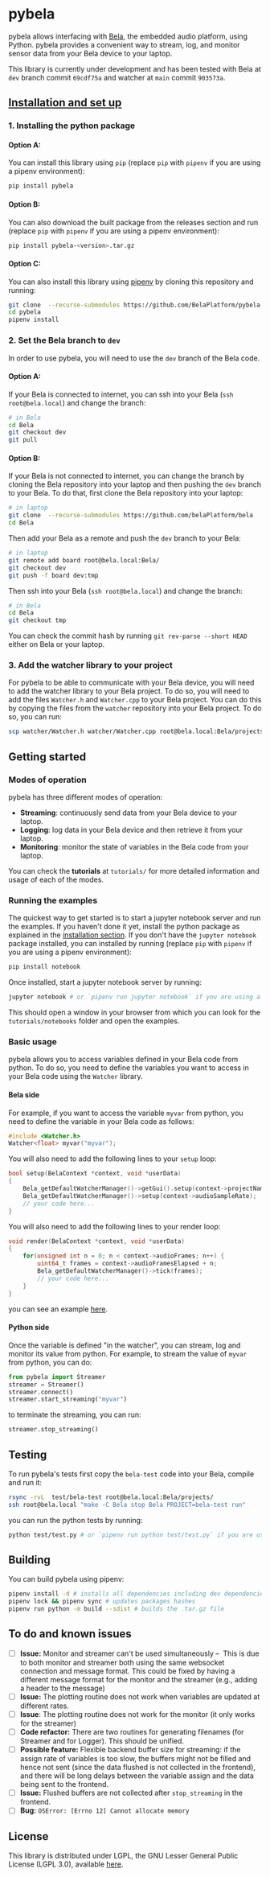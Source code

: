 # pybela

pybela allows interfacing with [Bela](https://bela.io/), the embedded audio platform, using Python. pybela provides a convenient way to stream, log, and monitor sensor data from your Bela device to your laptop.

This library is currently under development and has been tested with Bela at `dev` branch commit `69cdf75a` and watcher at `main` commit `903573a`.

## [Installation and set up](#installation)

### 1. Installing the python package

#### Option A:

You can install this library using `pip` (replace `pip` with `pipenv` if you are using a pipenv environment):

```python
pip install pybela
```

#### Option B:

You can also download the built package from the releases section and run (replace `pip` with `pipenv` if you are using a pipenv environment):

```bash
pip install pybela-<version>.tar.gz
```

#### Option C:

You can also install this library using [pipenv](https://pipenv.pypa.io/en/latest/installation/) by cloning this repository and running:

```bash
git clone  --recurse-submodules https://github.com/BelaPlatform/pybela
cd pybela
pipenv install
```

### 2. Set the Bela branch to `dev`

In order to use pybela, you will need to use the `dev` branch of the Bela code.

#### Option A:

If your Bela is connected to internet, you can ssh into your Bela (`ssh root@bela.local`) and change the branch:

```bash
# in Bela
cd Bela
git checkout dev
git pull
```

#### Option B:

If your Bela is not connected to internet, you can change the branch by cloning the Bela repository into your laptop and then pushing the `dev` branch to your Bela.
To do that, first clone the Bela repository into your laptop:

```bash
# in laptop
git clone  --recurse-submodules https://github.com/belaPlatform/bela
cd Bela
```

Then add your Bela as a remote and push the `dev` branch to your Bela:

```bash
# in laptop
git remote add board root@bela.local:Bela/
git checkout dev
git push -f board dev:tmp
```

Then ssh into your Bela (`ssh root@bela.local`) and change the branch:

```bash
# in Bela
cd Bela
git checkout tmp
```

You can check the commit hash by running `git rev-parse --short HEAD` either on Bela or your laptop.

### 3. Add the watcher library to your project

For pybela to be able to communicate with your Bela device, you will need to add the watcher library to your Bela project. To do so, you will need to add the files `Watcher.h` and `Watcher.cpp` to your Bela project. You can do this by copying the files from the `watcher` repository into your Bela project. To do so, you can run:

```bash
scp watcher/Watcher.h watcher/Watcher.cpp root@bela.local:Bela/projects/your-project/
```

## Getting started

### Modes of operation

pybela has three different modes of operation:

- **Streaming**: continuously send data from your Bela device to your laptop.
- **Logging**: log data in your Bela device and then retrieve it from your laptop.
- **Monitoring**: monitor the state of variables in the Bela code from your laptop.

You can check the **tutorials** at `tutorials/` for more detailed information and usage of each of the modes.

### Running the examples

The quickest way to get started is to start a jupyter notebook server and run the examples. If you haven't done it yet, install the python package as explained in the [installation section](#installation). If you don't have the `jupyter notebook` package installed, you can installed by running (replace `pip` with `pipenv` if you are using a pipenv environment):

```bash
pip install notebook
```

Once installed, start a jupyter notebook server by running:

```bash
jupyter notebook # or `pipenv run jupyter notebook` if you are using a pipenv environment
```

This should open a window in your browser from which you can look for the `tutorials/notebooks` folder and open the examples.

### Basic usage

pybela allows you to access variables defined in your Bela code from python. To do so, you need to define the variables you want to access in your Bela code using the `Watcher` library.

#### Bela side

For example, if you want to access the variable `myvar` from python, you need to define the variable in your Bela code as follows:

```cpp
#include <Watcher.h>
Watcher<float> myvar("myvar");
```

You will also need to add the following lines to your `setup` loop:

```cpp
bool setup(BelaContext *context, void *userData)
{
	Bela_getDefaultWatcherManager()->getGui().setup(context->projectName);
	Bela_getDefaultWatcherManager()->setup(context->audioSampleRate);
    // your code here...
}
```

You will also need to add the following lines to your render loop:

```cpp
void render(BelaContext *context, void *userData)
{
	for(unsigned int n = 0; n < context->audioFrames; n++) {
		uint64_t frames = context->audioFramesElapsed + n;
		Bela_getDefaultWatcherManager()->tick(frames);
        // your code here...
    }
}
```

you can see an example [here](./test/bela-test/render.cpp).

#### Python side

Once the variable is defined "in the watcher", you can stream, log and monitor its value from python. For example, to stream the value of `myvar` from python, you can do:

```python
from pybela import Streamer
streamer = Streamer()
streamer.connect()
streamer.start_streaming("myvar")
```

to terminate the streaming, you can run:

```python
streamer.stop_streaming()
```

## Testing

To run pybela's tests first copy the `bela-test` code into your Bela, compile and run it:

```bash
rsync -rvL  test/bela-test root@bela.local:Bela/projects/
ssh root@bela.local "make -C Bela stop Bela PROJECT=bela-test run"
```

you can run the python tests by running:

```bash
python test/test.py # or `pipenv run python test/test.py` if you are using a pipenv environment
```

## Building

You can build pybela using pipenv:

```bash
pipenv install -d # installs all dependencies including dev dependencies
pipenv lock && pipenv sync # updates packages hashes
pipenv run python -m build --sdist # builds the .tar.gz file
```

## To do and known issues

- [ ] **Issue:** Monitor and streamer can't be used simultaneously –  This is due to both monitor and streamer both using the same websocket connection and message format. This could be fixed by having a different message format for the monitor and the streamer (e.g., adding a header to the message)
- [ ] **Issue:** The plotting routine does not work when variables are updated at different rates.
- [ ] **Issue**: The plotting routine does not work for the monitor (it only works for the streamer)
- [ ] **Code refactor:** There are two routines for generating filenames (for Streamer and for Logger). This should be unified.
- [ ] **Possible feature:** Flexible backend buffer size for streaming: if the assign rate of variables is too slow, the buffers might not be filled and hence not sent (since the data flushed is not collected in the frontend), and there will be long delays between the variable assign and the data being sent to the frontend.
- [ ] **Issue:** Flushed buffers are not collected after `stop_streaming` in the frontend.
- [ ] **Bug:** `OSError: [Errno 12] Cannot allocate memory`

## License

This library is distributed under LGPL, the GNU Lesser General Public License (LGPL 3.0), available [here](https://www.gnu.org/licenses/lgpl-3.0.en.html).
